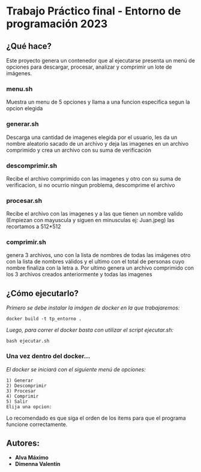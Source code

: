 # Trabajo Práctico final - Entorno de programación 2023

## ¿Qué hace?

Este proyecto genera un contenedor que al ejecutarse presenta un menú de opciones para descargar, procesar, analizar y comprimir un lote de imágenes.

### menu.sh 
Muestra un menu de 5 opciones y llama a una funcion especifica segun la opcion elegida

### generar.sh
Descarga una cantidad de imagenes elegida por el usuario, les da un nombre aleatorio sacado de un archivo y deja las imagenes en un archivo comprimido y crea un archivo con su suma de verificación

### descomprimir.sh 
Recibe el archivo comprimido con las imagenes y otro con su suma de verificacion, si no ocurrio ningun problema, descomprime el archivo

### procesar.sh
Recibe el archivo con las imagenes y a las que tienen un nombre valido (Empiezan con mayuscula y siguen en minusculas ej: Juan.jpeg) las recortamos a 512*512

### comprimir.sh 
genera 3 archivos, uno con la lista de nombres de todas las imágenes otro con la lista de nombres válidos y el ultimo con el total de personas cuyo nombre finaliza con la letra a. Por ultimo genera un archivo comprimido con los 3 archivos creados anteriormente y todas las imagenes

## ¿Cómo ejecutarlo?

_Primero se debe instalar la imágen de docker en la que trabajaremos:_
```
docker build -t tp_entorno .
```
_Luego, para correr el docker basta con utilizar el script ejecutar.sh:_
```
bash ejecutar.sh
```
### Una vez dentro del docker...

_El docker se iniciará con el siguiente menú de opciones:_
```
1) Generar
2) Descomprimir
3) Procesar
4) Comprimir
5) Salir
Elija una opcion:
```
Lo recomendado es que siga el orden de los items para que el programa funcione correctamente.

## Autores:
* **Alva Máximo**
* **Dimenna Valentín**
